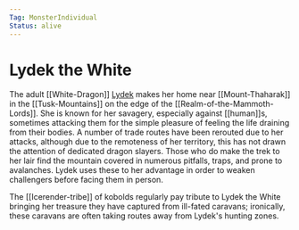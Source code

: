 ```yaml
---
Tag: MonsterIndividual
Status: alive
---
```

# Lydek the White
The adult [[White-Dragon]] [Lydek](https://pathfinderwiki.com/wiki/White_dragon) makes her home near [[Mount-Thaharak]] in the [[Tusk-Mountains]] on the edge of the [[Realm-of-the-Mammoth-Lords]]. She is known for her savagery, especially against [[human]]s, sometimes attacking them for the simple pleasure of feeling the life draining from their bodies. A number of trade routes have been rerouted due to her attacks, although due to the remoteness of her territory, this has not drawn the attention of dedicated dragon slayers. Those who do make the trek to her lair find the mountain covered in numerous pitfalls, traps, and prone to avalanches. Lydek uses these to her advantage in order to weaken challengers before facing them in person.

The [[Icerender-tribe]] of kobolds regularly pay tribute to Lydek the White bringing her treasure they have captured from ill-fated caravans; ironically, these caravans are often taking routes away from Lydek's hunting zones.